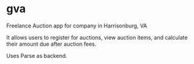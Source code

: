 # gva
Freelance Auction app for company in Harrisonburg, VA

It allows users to register for auctions, view auction items, and calculate their amount due after auction fees. 

Uses Parse as backend. 
